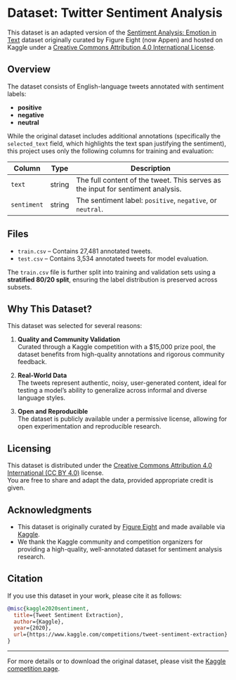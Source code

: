 # Dataset: Twitter Sentiment Analysis

This dataset is an adapted version of the [Sentiment Analysis: Emotion in Text](https://www.kaggle.com/competitions/tweet-sentiment-extraction) dataset originally curated by Figure Eight (now Appen) and hosted on Kaggle under a [Creative Commons Attribution 4.0 International License](https://creativecommons.org/licenses/by/4.0/).

## Overview

The dataset consists of English-language tweets annotated with sentiment labels:  
- **positive**  
- **negative**  
- **neutral**

While the original dataset includes additional annotations (specifically the `selected_text` field, which highlights the text span justifying the sentiment), this project uses only the following columns for training and evaluation:

| Column       | Type   | Description                                                                 |
|--------------|--------|-----------------------------------------------------------------------------|
| `text`       | string | The full content of the tweet. This serves as the input for sentiment analysis. |
| `sentiment`  | string | The sentiment label: `positive`, `negative`, or `neutral`.                   |

## Files

- `train.csv` – Contains 27,481 annotated tweets.
- `test.csv` – Contains 3,534 annotated tweets for model evaluation.

The `train.csv` file is further split into training and validation sets using a **stratified 80/20 split**, ensuring the label distribution is preserved across subsets.

## Why This Dataset?

This dataset was selected for several reasons:

1. **Quality and Community Validation**  
   Curated through a Kaggle competition with a \$15,000 prize pool, the dataset benefits from high-quality annotations and rigorous community feedback.

2. **Real-World Data**  
   The tweets represent authentic, noisy, user-generated content, ideal for testing a model’s ability to generalize across informal and diverse language styles.

3. **Open and Reproducible**  
   The dataset is publicly available under a permissive license, allowing for open experimentation and reproducible research.

## Licensing

This dataset is distributed under the [Creative Commons Attribution 4.0 International (CC BY 4.0)](https://creativecommons.org/licenses/by/4.0/) license.  
You are free to share and adapt the data, provided appropriate credit is given.

## Acknowledgments

- This dataset is originally curated by [Figure Eight](https://appen.com/) and made available via [Kaggle](https://www.kaggle.com/competitions/tweet-sentiment-extraction).
- We thank the Kaggle community and competition organizers for providing a high-quality, well-annotated dataset for sentiment analysis research.

## Citation

If you use this dataset in your work, please cite it as follows:

```bibtex
@misc{kaggle2020sentiment,
  title={Tweet Sentiment Extraction},
  author={Kaggle},
  year={2020},
  url={https://www.kaggle.com/competitions/tweet-sentiment-extraction}
}
```
---

For more details or to download the original dataset, please visit the [Kaggle competition page](https://www.kaggle.com/competitions/tweet-sentiment-extraction).

